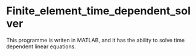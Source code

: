 # Finite_element_time_dependent_solver
This programme is writen in MATLAB, and it has the ability to solve time dependent linear equations.
